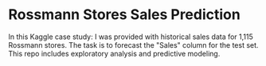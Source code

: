# Rossmann Stores Sales Prediction

In this Kaggle case study: 
I was provided with historical sales data for 1,115 Rossmann stores. The task is to forecast the "Sales" column for the test set.
This repo includes exploratory analysis and predictive modeling.
